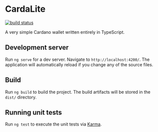
# CardaLite
[![build status](https://github.com/AngelCastilloB/carda-lite/workflows/Build/badge.svg)](https://github.com/AngelCastilloB/carda-lite/actions)

A very simple Cardano wallet written entirely in TypeScript.

## Development server

Run `ng serve` for a dev server. Navigate to `http://localhost:4200/`. The application will automatically reload if you change any of the source files.

## Build

Run `ng build` to build the project. The build artifacts will be stored in the `dist/` directory.

## Running unit tests

Run `ng test` to execute the unit tests via [Karma](https://karma-runner.github.io).
